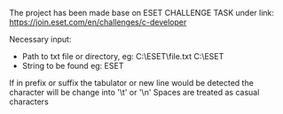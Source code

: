 The project has been made base on ESET CHALLENGE TASK under link:
https://join.eset.com/en/challenges/c-developer

Necessary input:
- Path to txt file or directory, eg:
  C:\ESET\file.txt
  C:\ESET
- String to be found eg:
  ESET

If in prefix or suffix the tabulator or new line would be detected the character will be change into '\t' or '\n'
Spaces are treated as casual characters
